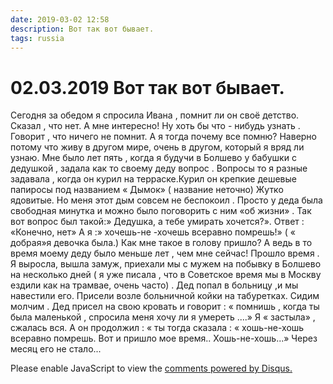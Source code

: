 ```yaml
---
date: 2019-03-02 12:58
description: Вот так вот бывает.
tags: russia
---
```

# 02.03.2019 Вот так вот бывает.

Сегодня за обедом я спросила Ивана , помнит ли он своё детство. Сказал , что нет. А мне интересно! Ну хоть бы что - нибудь  узнать . Говорит , что ничего не помнит.  А я  тогда почему все помню? Наверно потому что живу в другом мире, очень в другом, который я вряд ли узнаю. Мне было лет пять , когда я будучи в Болшево у бабушки с дедушкой  , задала как то  своему деду вопрос . Вопросы то я разные задавала  , когда он курил на  терраске.Курил он крепкие дешевые папиросы  под названием  « Дымок»  ( название неточно)  Жутко ядовитые. Но меня этот дым совсем не беспокоил . Просто у деда была свободная минутка и можно было поговорить с ним «об жизни» . Так вот вопрос был такой:» Дедушка, а тебе умирать хочется?». Ответ : «Конечно, нет»   А я :» хочешь-не -хочешь всеравно помрешь!» ( « добрая»я девочка была.) Как мне такое в голову пришло?  А ведь в то время моему деду было меньше лет , чем мне сейчас!   Прошло время . Я выросла, вышла замуж, приехали мы с мужем  на побывку в Болшево на несколько дней  ( я уже писала , что в  Советское время мы в Москву ездили как на трамвае, очень часто) . Дед  попал в больницу ,и мы  навестили его.  Присели возле больничной койки на табуретках. Сидим молчим . Дед  присел на свою кровать  и говорит : « помнишь , когда ты была маленькой , спросила меня хочу ли я умереть ....»   Я « застыла» , сжалась вся. А он продолжил : « ты тогда сказала : « хошь-не-хошь всеравно помрешь. Вот и пришло мое время.. Хошь-не-хошь...»  Через месяц его не стало...


<div id="disqus_thread"></div>
<script>
    /**
    *  RECOMMENDED CONFIGURATION VARIABLES: EDIT AND UNCOMMENT THE SECTION BELOW TO INSERT DYNAMIC VALUES FROM YOUR PLATFORM OR CMS.
    *  LEARN WHY DEFINING THESE VARIABLES IS IMPORTANT: https://disqus.com/admin/universalcode/#configuration-variables    */
    /*
    var disqus_config = function () {
    this.page.url = PAGE_URL;  // Replace PAGE_URL with your page's canonical URL variable
    this.page.identifier = PAGE_IDENTIFIER; // Replace PAGE_IDENTIFIER with your page's unique identifier variable
    };
    */
    (function() { // DON'T EDIT BELOW THIS LINE
    var d = document, s = d.createElement('script');
    s.src = 'https://irina-blog-1.disqus.com/embed.js';
    s.setAttribute('data-timestamp', +new Date());
    (d.head || d.body).appendChild(s);
    })();
</script>
<noscript>Please enable JavaScript to view the <a href="https://disqus.com/?ref_noscript">comments powered by Disqus.</a></noscript>
